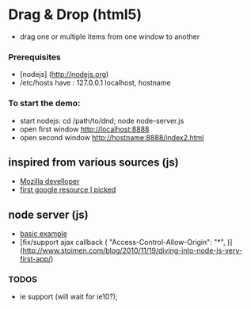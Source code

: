 Drag & Drop (html5)
===================
   - drag one or multiple items from one window to another


### Prerequisites
  - [nodejs] (http://nodejs.org)
  - /etc/hosts have :
    127.0.0.1       localhost, hostname

### To start the demo:
   - start nodejs: cd /path/to/dnd; node node-server.js
   - open first window [http://localhost:8888](http://localhost:8888)
   - open second window [http://hostname:8888/index2.html](http://hostname:8888/index2.html)


inspired from various sources (js)
---
  - [Mozilla develloper](https://developer.mozilla.org/en-US/docs/DragDrop/Drag_Operations#Finishing_a_Drag)
  - [first google resource I picked ](http://decafbad.com/2009/07/drag-and-drop/api-demos.html#data_transfer)

node server (js)
---
  -  [basic example](https://gist.github.com/701407)
  -  [fix/support ajax callback ( "Access-Control-Allow-Origin": "*", )] (http://www.stoimen.com/blog/2010/11/19/diving-into-node-js-very-first-app/)

### TODOS
  - ie support (will wait for ie10?);
